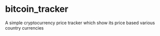 # bitcoin_tracker
 A simple cryptocurrency price tracker which show its price based various country currencies
